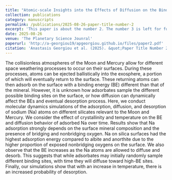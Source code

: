 ```yaml
---
title: "Atomic-scale Insights into the Effects of Diffusion on the Binding of Adsorbed Sodium on the Surfaces of the Moon and Mercury"
collection: publications
category: manuscripts
permalink: /publications/2025-08-26-paper-title-number-2
excerpt: 'This paper is about the number 2. The number 3 is left for future work.'
date: 2025-08-26
venue: 'The Planetary Science Jounral'
paperurl: 'http://a-georgiou19/apgeorgiou.github.io/files/paper2.pdf'
citation: 'Anastasis Georgiou et al. (2025). &quot;Paper Title Number 2.&quot; <i>JPlanet. Sci. J. 6 205</i>. https://dx.doi.org/10.3847/PSJ/adf188.'
---
```


The collisionless atmospheres of the Moon and Mercury allow for different space weathering processes to occur on their surfaces. During these processes, atoms can be ejected ballistically into the exosphere, a portion of which will eventually return to the surface. These returning atoms can then adsorb on the surface with a binding energy (BE) different than that of the mineral. However, it is unknown how adsorbates sample the different possible binding sites on the surface, or how diffusion can dynamically affect the BEs and eventual desorption process. Here, we conduct molecular dynamics simulations of the adsorption, diffusion, and desorption of sodium (Na) atoms on different silicates relevant to the Moon and Mercury. We consider the effect of crystallinity and temperature on the BE and diffusion behavior of adsorbed Na over time. Results show that Na adsorption strongly depends on the surface mineral composition and the presence of bridging and nonbridging oxygen. Na on silica surfaces had the highest adsorption energy compared to albite and anorthite due to the higher proportion of exposed nonbridging oxygens on the surface. We also observe that the BE increases as the Na atoms are allowed to diffuse and desorb. This suggests that while adsorbates may initially randomly sample different binding sites, with time they will diffuse toward high-BE sites. Finally, our simulations show that with an increase in temperature, there is an increased probability of desorption.

